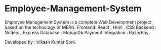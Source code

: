 # Employee-Management-System
Employee Management System is a complete Web Development project based on the technology of MERN. 
Frontend: React , Html , CSS 
Backend : Nodejs , Express
Database : MongoDb
Payment Integration : RazorPay


Developed by : Vikash Kumar Soni.
